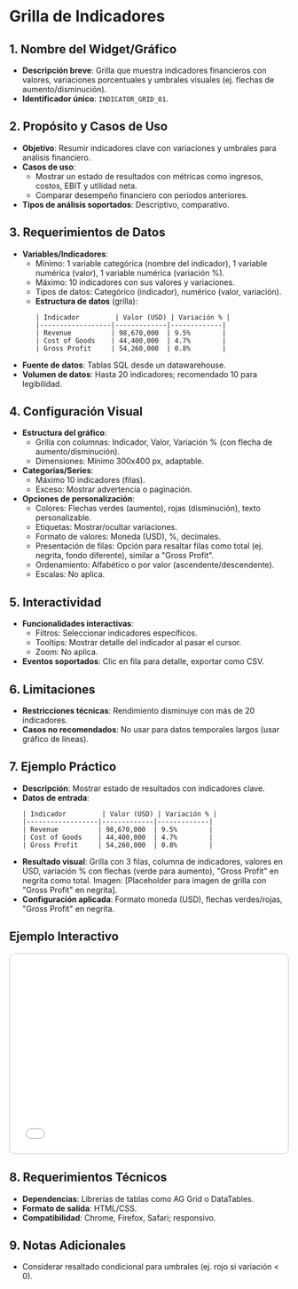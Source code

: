 # Grilla de Indicadores

## 1. Nombre del Widget/Gráfico
- **Descripción breve**: Grilla que muestra indicadores financieros con valores, variaciones porcentuales y umbrales visuales (ej. flechas de aumento/disminución).
- **Identificador único**: `INDICATOR_GRID_01`.

## 2. Propósito y Casos de Uso
- **Objetivo**: Resumir indicadores clave con variaciones y umbrales para análisis financiero.
- **Casos de uso**:
    - Mostrar un estado de resultados con métricas como ingresos, costos, EBIT y utilidad neta.
    - Comparar desempeño financiero con períodos anteriores.
- **Tipos de análisis soportados**: Descriptivo, comparativo.

## 3. Requerimientos de Datos
- **Variables/Indicadores**:
    - Mínimo: 1 variable categórica (nombre del indicador), 1 variable numérica (valor), 1 variable numérica (variación %).
    - Máximo: 10 indicadores con sus valores y variaciones.
    - Tipos de datos: Categórico (indicador), numérico (valor, variación).
  - **Estructura de datos** (grilla):
    ```
    | Indicador         | Valor (USD) | Variación % |
    |------------------|-------------|-------------|
    | Revenue          | 98,670,000  | 9.5%        |
    | Cost of Goods    | 44,400,000  | 4.7%        |
    | Gross Profit     | 54,260,000  | 0.8%        |
    ```
- **Fuente de datos**: Tablas SQL desde un datawarehouse.
- **Volumen de datos**: Hasta 20 indicadores; recomendado 10 para legibilidad.

## 4. Configuración Visual
- **Estructura del gráfico**:
    - Grilla con columnas: Indicador, Valor, Variación % (con flecha de aumento/disminución).
    - Dimensiones: Mínimo 300x400 px, adaptable.
- **Categorías/Series**:
    - Máximo 10 indicadores (filas).
    - Exceso: Mostrar advertencia o paginación.
- **Opciones de personalización**:
    - Colores: Flechas verdes (aumento), rojas (disminución), texto personalizable.
    - Etiquetas: Mostrar/ocultar variaciones.
    - Formato de valores: Moneda (USD), %, decimales.
    - Presentación de filas: Opción para resaltar filas como total (ej. negrita, fondo diferente), similar a "Gross Profit".
    - Ordenamiento: Alfabético o por valor (ascendente/descendente).
    - Escalas: No aplica.

## 5. Interactividad
- **Funcionalidades interactivas**:
    - Filtros: Seleccionar indicadores específicos.
    - Tooltips: Mostrar detalle del indicador al pasar el cursor.
    - Zoom: No aplica.
- **Eventos soportados**: Clic en fila para detalle, exportar como CSV.

## 6. Limitaciones
- **Restricciones técnicas**: Rendimiento disminuye con más de 20 indicadores.
- **Casos no recomendados**: No usar para datos temporales largos (usar gráfico de líneas).

## 7. Ejemplo Práctico
- **Descripción**: Mostrar estado de resultados con indicadores clave.
- **Datos de entrada**:
  ```
  | Indicador         | Valor (USD) | Variación % |
  |------------------|-------------|-------------|
  | Revenue          | 98,670,000  | 9.5%        |
  | Cost of Goods    | 44,400,000  | 4.7%        |
  | Gross Profit     | 54,260,000  | 0.8%        |
  ```
- **Resultado visual**: Grilla con 3 filas, columna de indicadores, valores en USD, variación % con flechas (verde para aumento), "Gross Profit" en negrita como total. Imagen: [Placeholder para imagen de grilla con "Gross Profit" en negrita].
- **Configuración aplicada**: Formato moneda (USD), flechas verdes/rojas, "Gross Profit" en negrita.

## Ejemplo Interactivo

<div class="widget-interactive-container" style="border: 1px solid #ccc; padding: 5px; border-radius: 10px; margin-bottom: 20px; min-height: 350px; position: relative;">
  <iframe src="../../../assets/widgets_html/INDICATOR_GRID_01/indicator_grid_01_interactive.html" 
          style="width: 100%; height: 350px; border: none; overflow: auto;"
          loading="lazy"
          title="Ejemplo Interactivo de Gráfico Combinado">
  </iframe>
</div>

<style>
/* Opcional: Para asegurar que el iframe se ajuste bien si el contenido es más alto */
.widget-interactive-container iframe {
    min-height: 350px; /* Ajusta según la altura típica de tus widgets */
}
</style>

## 8. Requerimientos Técnicos
- **Dependencias**: Librerías de tablas como AG Grid o DataTables.
- **Formato de salida**: HTML/CSS.
- **Compatibilidad**: Chrome, Firefox, Safari; responsivo.

## 9. Notas Adicionales
- Considerar resaltado condicional para umbrales (ej. rojo si variación < 0).